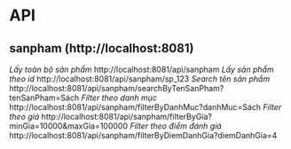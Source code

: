 # API
## sanpham (http://localhost:8081)
*Lấy toàn bộ sản phẩm*
http://localhost:8081/api/sanpham
*Lấy sản phẩm theo id*
http://localhost:8081/api/sanpham/sp_123
*Search tên sản phẩm*
http://localhost:8081/api/sanpham/searchByTenSanPham?tenSanPham=Sách
*Filter theo danh mục*
http://localhost:8081/api/sanpham/filterByDanhMuc?danhMuc=Sách
*Filter theo giá*
http://localhost:8081/api/sanpham/filterByGia?minGia=10000&maxGia=100000
*Filter theo điểm đánh giá*
http://localhost:8081/api/sanpham/filterByDiemDanhGia?diemDanhGia=4




